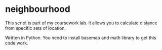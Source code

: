 # neighbourhood
This script is part of my coursework lab. It allows you to calculate distance from specific sets of location.

Written in Python. You need to install basemap and math library to get this code work.
